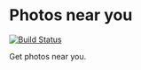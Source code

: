 Photos near you
===============

[![Build Status](https://travis-ci.org/Hyzhak/nearyou.png?branch=master)](https://travis-ci.org/Hyzhak/nearyou)

Get photos near you.